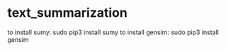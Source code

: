 # text_summarization
to install sumy:
sudo pip3 install sumy
to install gensim:
sudo pip3 install gensim
